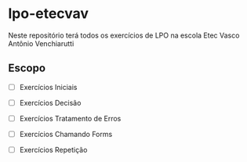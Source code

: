 # lpo-etecvav
Neste repositório terá todos os exercícios de LPO na escola Etec Vasco Antônio Venchiarutti

## Escopo
- [ ] Exercícios Iniciais
- [ ] Exercícios Decisão
- [ ] Exercícios Tratamento de Erros
- [ ] Exercícios Chamando Forms
- [ ] Exercícios Repetição

